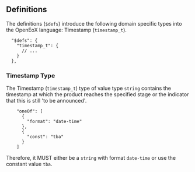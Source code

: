 ## Definitions

The definitions (`$defs`) introduce the following domain specific types into the OpenEoX language:
Timestamp (`timestamp_t`).

```
  "$defs": {
    "timestamp_t": {
      // ...
    }
  },
```

### Timestamp Type

The Timestamp (`timestamp_t`) type of value type `string` contains the timestamp at which the product reaches the specified stage or the indicator that this is still 'to be announced'.

```
    "oneOf": [
      {
        "format": "date-time"
      },
      {
        "const": "tba"
      }
    ]
```

Therefore, it MUST either be a `string` with format `date-time` or use the constant value `tba`.
